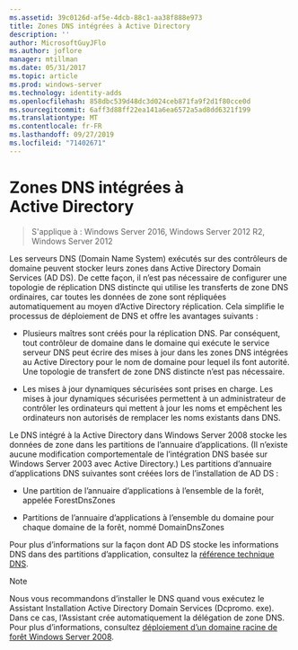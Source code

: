 ```yaml
---
ms.assetid: 39c0126d-af5e-4dcb-88c1-aa38f888e973
title: Zones DNS intégrées à Active Directory
description: ''
author: MicrosoftGuyJFlo
ms.author: joflore
manager: mtillman
ms.date: 05/31/2017
ms.topic: article
ms.prod: windows-server
ms.technology: identity-adds
ms.openlocfilehash: 858dbc539d48dc3d024ceb871fa9f2d1f80cce0d
ms.sourcegitcommit: 6aff3d88ff22ea141a6ea6572a5ad8dd6321f199
ms.translationtype: MT
ms.contentlocale: fr-FR
ms.lasthandoff: 09/27/2019
ms.locfileid: "71402671"
---
```

# <a name="active-directory-integrated-dns-zones"></a>Zones DNS intégrées à Active Directory

>S'applique à : Windows Server 2016, Windows Server 2012 R2, Windows Server 2012

Les serveurs DNS (Domain Name System) exécutés sur des contrôleurs de domaine peuvent stocker leurs zones dans Active Directory Domain Services (AD DS). De cette façon, il n’est pas nécessaire de configurer une topologie de réplication DNS distincte qui utilise les transferts de zone DNS ordinaires, car toutes les données de zone sont répliquées automatiquement au moyen d’Active Directory réplication. Cela simplifie le processus de déploiement de DNS et offre les avantages suivants :  
  
-   Plusieurs maîtres sont créés pour la réplication DNS. Par conséquent, tout contrôleur de domaine dans le domaine qui exécute le service serveur DNS peut écrire des mises à jour dans les zones DNS intégrées au Active Directory pour le nom de domaine pour lequel ils font autorité. Une topologie de transfert de zone DNS distincte n’est pas nécessaire.  
  
-   Les mises à jour dynamiques sécurisées sont prises en charge. Les mises à jour dynamiques sécurisées permettent à un administrateur de contrôler les ordinateurs qui mettent à jour les noms et empêchent les ordinateurs non autorisés de remplacer les noms existants dans DNS.  
  
Le DNS intégré à la Active Directory dans Windows Server 2008 stocke les données de zone dans les partitions de l’annuaire d’applications. (Il n’existe aucune modification comportementale de l’intégration DNS basée sur Windows Server 2003 avec Active Directory.) Les partitions d’annuaire d’applications DNS suivantes sont créées lors de l’installation de AD DS :  
  
-   Une partition de l’annuaire d’applications à l’ensemble de la forêt, appelée ForestDnsZones  
  
-   Partitions de l’annuaire d’applications à l’ensemble du domaine pour chaque domaine de la forêt, nommé DomainDnsZones  
  
Pour plus d’informations sur la façon dont AD DS stocke les informations DNS dans des partitions d’application, consultez la [référence technique DNS](https://go.microsoft.com/fwlink/?LinkId=106636).  
  
> [!NOTE]  
> Nous vous recommandons d’installer le DNS quand vous exécutez le Assistant Installation Active Directory Domain Services (Dcpromo. exe). Dans ce cas, l’Assistant crée automatiquement la délégation de zone DNS. Pour plus d’informations, consultez [déploiement d’un domaine racine de forêt Windows Server 2008](https://technet.microsoft.com/library/cc731174.aspx).  
  


